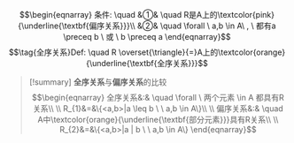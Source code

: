 $$\begin{eqnarray}
条件: \quad
&①& \quad R是A上的\textcolor{pink}{\underline{\textbf{偏序关系}}}\\
&②& \quad \forall \ a,b \in A\ , \ 都有a \preceq b \ 或 \ b \preceq a
\end{eqnarray}$$
$$\tag{全序关系}Def: \quad R \overset{\triangle}{=}A上的\textcolor{orange}{\underline{\textbf{全序关系}}}$$

>[!summary] **全序关系**与**偏序关系**的比较
>$$\begin{eqnarray}
> 全序关系&:& \quad \forall \ 两个元素 \in A 都具有R关系\\ \\
> R_{1}&=&\{<a,b>|a \leq b \ \ a,b \in A\}\\ \\
> 偏序关系&:& \quad A中\textcolor{orange}{\underline{\textbf{部分元素}}}具有R关系\\ \\
> R_{2}&=&\{<a,b>|a | b \ \ a,b \in A\}
\end{eqnarray}$$